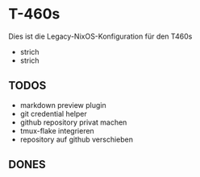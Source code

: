 # T-460s

Dies ist die Legacy-NixOS-Konfiguration für den T460s

- strich
- strich

## TODOS
- markdown preview plugin 
- git credential helper
- github repository privat machen
- tmux-flake integrieren
- repository auf github verschieben

## DONES
